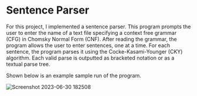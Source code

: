 # Sentence Parser
For this project, I implemented a sentence parser. This program prompts the user to enter the name of a text file specifying a context free grammar (CFG) in Chomsky Normal Form (CNF). After reading the grammar, the program allows the user to enter sentences, one at a time. For each sentence, the program parses it using the Cocke-Kasami-Younger (CKY) algorithm. Each valid parse is outputted as bracketed notation or as a textual parse tree. 

Shown below is an example sample run of the program.

![Screenshot 2023-06-30 182508](https://github.com/nicolejoseph/Natural-Language-Processing/assets/55464125/ab64750a-e4bd-4ac2-a367-0bb74a316865)
